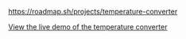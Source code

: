https://roadmap.sh/projects/temperature-converter

[View the live demo of the temperature converter](https://github.com/JSNDWRD/temperature-converter)
